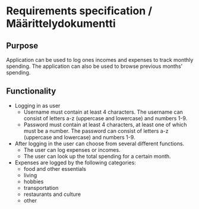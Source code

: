 # Requirements specification / Määrittelydokumentti
  
## Purpose  
Application can be used to log ones incomes and expenses to track monthly spending. The application can also be used to browse previous months' spending.
  
## Functionality  
- Logging in as user
  - Username must contain at least 4 characters. The username can consist of letters a-z (uppercase and lowercase) and numbers 1-9.
  - Password must contain at least 4 characters, at least one of which must be a number. The password can consist of letters a-z (uppercase and lowercase) and numbers 1-9.
- After logging in the user can choose from several different functions.
  - The user can log expenses or incomes.
  - The user can look up the total spending for a certain month.
- Expenses are logged by the following categories:
  - food and other essentials
  - living
  - hobbies
  - transportation
  - restaurants and culture
  - other


